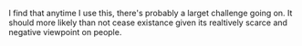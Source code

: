I find that anytime I use this, there's probably a larget challenge going on. It should more likely than not cease existance given its realtively scarce and negative viewpoint on people.
